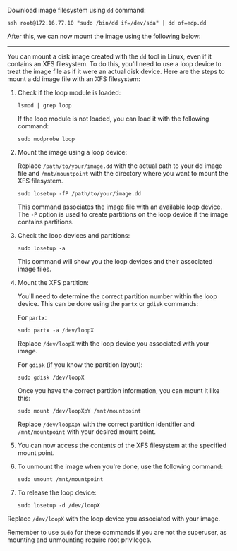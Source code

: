 Download image filesystem using `dd` command:
```
ssh root@172.16.77.10 "sudo /bin/dd if=/dev/sda" | dd of=edp.dd
```
After this, we can now mount the image using the following below:
____

You can mount a disk image created with the `dd` tool in Linux, even if it contains an XFS filesystem. To do this, you'll need to use a loop device to treat the image file as if it were an actual disk device. Here are the steps to mount a dd image file with an XFS filesystem:

1. Check if the loop module is loaded:
   ```
   lsmod | grep loop
   ```

   If the loop module is not loaded, you can load it with the following command:
   ```
   sudo modprobe loop
   ```

2. Mount the image using a loop device:

   Replace `/path/to/your/image.dd` with the actual path to your dd image file and `/mnt/mountpoint` with the directory where you want to mount the XFS filesystem. 

   ```
   sudo losetup -fP /path/to/your/image.dd
   ```

   This command associates the image file with an available loop device. The `-P` option is used to create partitions on the loop device if the image contains partitions.

3. Check the loop devices and partitions:
   ```
   sudo losetup -a
   ```

   This command will show you the loop devices and their associated image files.

4. Mount the XFS partition:

   You'll need to determine the correct partition number within the loop device. This can be done using the `partx` or `gdisk` commands:

   For `partx`:
   ```
   sudo partx -a /dev/loopX
   ```

   Replace `/dev/loopX` with the loop device you associated with your image.

   For `gdisk` (if you know the partition layout):
   ```
   sudo gdisk /dev/loopX
   ```

   Once you have the correct partition information, you can mount it like this:

   ```
   sudo mount /dev/loopXpY /mnt/mountpoint
   ```

   Replace `/dev/loopXpY` with the correct partition identifier and `/mnt/mountpoint` with your desired mount point.

5. You can now access the contents of the XFS filesystem at the specified mount point.

6. To unmount the image when you're done, use the following command:
   ```
   sudo umount /mnt/mountpoint
   ```

7. To release the loop device:
   ```
   sudo losetup -d /dev/loopX
   ```

Replace `/dev/loopX` with the loop device you associated with your image.

Remember to use `sudo` for these commands if you are not the superuser, as mounting and unmounting require root privileges.